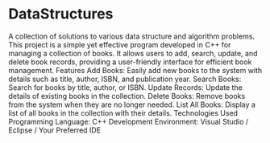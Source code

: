 # DataStructures
A collection of solutions to various data structure and algorithm problems.
This project is a simple yet effective program developed in C++ for managing a collection of books. It allows users to add, search, update, and delete book records, providing a user-friendly interface for efficient book management.
Features
Add Books: Easily add new books to the system with details such as title, author, ISBN, and publication year.
Search Books: Search for books by title, author, or ISBN.
Update Records: Update the details of existing books in the collection.
Delete Books: Remove books from the system when they are no longer needed.
List All Books: Display a list of all books in the collection with their details.
Technologies Used
Programming Language: C++
Development Environment: Visual Studio / Eclipse / Your Preferred IDE
